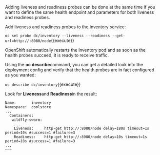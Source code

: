 Adding liveness and readiness probes can be done at the same time if you want to define the same health endpoint 
and parameters for both liveness and readiness probes. 

Add liveness and readiness probes to the Inventory service:

`oc set probe dc/inventory --liveness --readiness --get-url=http://:8080/node`{{execute}}

OpenShift automatically restarts the Inventory pod and as soon as the health probes succeed, it is ready to receive traffic. 

Using the **oc describe**command, you can get a detailed look into the deployment config and verify that the health probes are in fact configured as you wanted:

`oc describe dc/inventory`{{execute}}

Look for **Liveness**and **Readiness**in the result:

```
Name:       inventory
Namespace:  coolstore
...
  Containers:
   wildfly-swarm:
    ...
    Liveness:     http-get http://:8080/node delay=180s timeout=1s period=10s #success=1 #failure=3
    Readiness:    http-get http://:8080/node delay=10s timeout=1s period=10s #success=1 #failure=3
...
~~~
